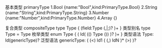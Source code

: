 基本类型 primaryType
1.Bool   {name:"Bool",kind:PrimaryType.Bool}
2.String {name:"String",kind:PrimaryType.String}
3.Number {name:"Number",kind:PrimaryType.Number}
4.Array<T>  {}

复合类型 compositeType
type Type {
  (field:Type (,|;)? )+
}
类型别名
type Type = Type
枚举类型
enum Type {
 ( Id( (() Type  ()) )? )+
}
类型语法 Type:        Id(genericType)?
泛型语法 genericType: ( (<) Id1 ( (,) IdN )* (>) )?